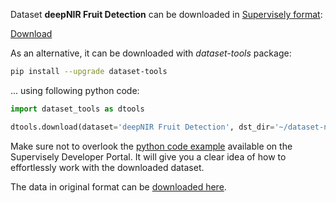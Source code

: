Dataset **deepNIR Fruit Detection** can be downloaded in [Supervisely format](https://developer.supervisely.com/api-references/supervisely-annotation-json-format):

 [Download](https://assets.supervisely.com/remote/eyJsaW5rIjogImZzOi8vYXNzZXRzLzk5OF9kZWVwTklSIEZydWl0IERldGVjdGlvbi9kZWVwbmlyLWZydWl0LWRldGVjdGlvbi1EYXRhc2V0TmluamEudGFyIiwgInNpZyI6ICJpNVJwc25IaVZ4eHJzZENQc2crc3Aybm56ejVReCtaZCs4NGdsU3dObEtZPSJ9)

As an alternative, it can be downloaded with *dataset-tools* package:
``` bash
pip install --upgrade dataset-tools
```

... using following python code:
``` python
import dataset_tools as dtools

dtools.download(dataset='deepNIR Fruit Detection', dst_dir='~/dataset-ninja/')
```
Make sure not to overlook the [python code example](https://developer.supervisely.com/getting-started/python-sdk-tutorials/iterate-over-a-local-project) available on the Supervisely Developer Portal. It will give you a clear idea of how to effortlessly work with the downloaded dataset.

The data in original format can be [downloaded here](https://zenodo.org/record/6324489/files/yolov5.zip?download=1).